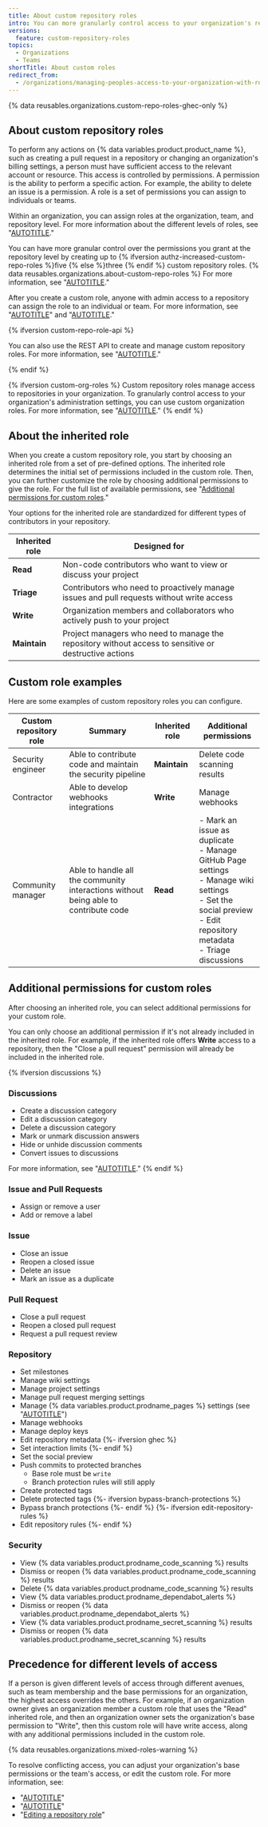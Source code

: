 ```yaml
---
title: About custom repository roles
intro: You can more granularly control access to your organization's repositories with custom repository roles.
versions:
  feature: custom-repository-roles
topics:
  - Organizations
  - Teams
shortTitle: About custom roles
redirect_from:
  - /organizations/managing-peoples-access-to-your-organization-with-roles/about-custom-repository-roles
---
```


{% data reusables.organizations.custom-repo-roles-ghec-only %}

## About custom repository roles

To perform any actions on {% data variables.product.product_name %}, such as creating a pull request in a repository or changing an organization's billing settings, a person must have sufficient access to the relevant account or resource. This access is controlled by permissions. A permission is the ability to perform a specific action. For example, the ability to delete an issue is a permission. A role is a set of permissions you can assign to individuals or teams.

Within an organization, you can assign roles at the organization, team, and repository level. For more information about the different levels of roles, see "[AUTOTITLE](/organizations/managing-peoples-access-to-your-organization-with-roles/roles-in-an-organization)."

You can have more granular control over the permissions you grant at the repository level by creating up to {% ifversion authz-increased-custom-repo-roles %}five {% else %}three {% endif %} custom repository roles. {% data reusables.organizations.about-custom-repo-roles %} For more information, see "[AUTOTITLE](/organizations/managing-user-access-to-your-organizations-repositories/managing-repository-roles/managing-custom-repository-roles-for-an-organization)."

After you create a custom role, anyone with admin access to a repository can assign the role to an individual or team. For more information, see "[AUTOTITLE](/organizations/managing-user-access-to-your-organizations-repositories/managing-repository-roles/managing-an-individuals-access-to-an-organization-repository)" and "[AUTOTITLE](/organizations/managing-user-access-to-your-organizations-repositories/managing-repository-roles/managing-team-access-to-an-organization-repository)."

{% ifversion custom-repo-role-api %}

You can also use the REST API to create and manage custom repository roles. For more information, see "[AUTOTITLE](/rest/orgs/custom-roles)."

{% endif %}

{% ifversion custom-org-roles %}
Custom repository roles manage access to repositories in your organization. To granularly control access to your organization's administration settings, you can use custom organization roles. For more information, see "[AUTOTITLE](/organizations/managing-peoples-access-to-your-organization-with-roles/about-custom-organization-roles)."
{% endif %}

## About the inherited role

When you create a custom repository role, you start by choosing an inherited role from a set of pre-defined options. The inherited role determines the initial set of permissions included in the custom role. Then, you can further customize the role by choosing additional permissions to give the role. For the full list of available permissions, see "[Additional permissions for custom roles](#additional-permissions-for-custom-roles)."

Your options for the inherited role are standardized for different types of contributors in your repository.

| Inherited role | Designed for |
|----|----|
| **Read** | Non-code contributors who want to view or discuss your project |
| **Triage** | Contributors who need to proactively manage issues and pull requests without write access |
| **Write** | Organization members and collaborators who actively push to your project |
| **Maintain** | Project managers who need to manage the repository without access to sensitive or destructive actions |

## Custom role examples

Here are some examples of custom repository roles you can configure.

| Custom repository role | Summary | Inherited role | Additional permissions |
|----|----|----|----|
| Security engineer | Able to contribute code and maintain the security pipeline | **Maintain** | Delete code scanning results |
| Contractor | Able to develop webhooks integrations | **Write** | Manage webhooks |
| Community manager | Able to handle all the community interactions without being able to contribute code | **Read** | - Mark an issue as duplicate <br> - Manage GitHub Page settings <br> - Manage wiki settings <br> - Set the social preview <br> - Edit repository metadata <br> - Triage discussions |

## Additional permissions for custom roles

After choosing an inherited role, you can select additional permissions for your custom role.

You can only choose an additional permission if it's not already included in the inherited role. For example, if the inherited role offers **Write** access to a repository, then the "Close a pull request" permission will already be included in the inherited role.

{% ifversion discussions %}

### Discussions

- Create a discussion category
- Edit a discussion category
- Delete a discussion category
- Mark or unmark discussion answers
- Hide or unhide discussion comments
- Convert issues to discussions

For more information, see "[AUTOTITLE](/discussions)."
{% endif %}

### Issue and Pull Requests

- Assign or remove a user
- Add or remove a label

### Issue

- Close an issue
- Reopen a closed issue
- Delete an issue
- Mark an issue as a duplicate

### Pull Request

- Close a pull request
- Reopen a closed pull request
- Request a pull request review

### Repository

- Set milestones
- Manage wiki settings
- Manage project settings
- Manage pull request merging settings
- Manage {% data variables.product.prodname_pages %} settings (see "[AUTOTITLE](/pages/getting-started-with-github-pages/configuring-a-publishing-source-for-your-github-pages-site)")
- Manage webhooks
- Manage deploy keys
- Edit repository metadata
{%- ifversion ghec %}
- Set interaction limits
{%- endif %}
- Set the social preview
- Push commits to protected branches
  - Base role must be `write`
  - Branch protection rules will still apply
- Create protected tags
- Delete protected tags
{%- ifversion bypass-branch-protections %}
- Bypass branch protections
{%- endif %}
{%- ifversion edit-repository-rules %}
- Edit repository rules
{%- endif %}

### Security

- View {% data variables.product.prodname_code_scanning %} results
- Dismiss or reopen {% data variables.product.prodname_code_scanning %} results
- Delete {% data variables.product.prodname_code_scanning %} results
- View {% data variables.product.prodname_dependabot_alerts %}
- Dismiss or reopen {% data variables.product.prodname_dependabot_alerts %}
- View {% data variables.product.prodname_secret_scanning %} results
- Dismiss or reopen {% data variables.product.prodname_secret_scanning %} results

## Precedence for different levels of access

If a person is given different levels of access through different avenues, such as team membership and the base permissions for an organization, the highest access overrides the others. For example, if an organization owner gives an organization member a custom role that uses the "Read" inherited role, and then an organization owner sets the organization's base permission to "Write", then this custom role will have write access, along with any additional permissions included in the custom role.

{% data reusables.organizations.mixed-roles-warning %}

To resolve conflicting access, you can adjust your organization's base permissions or the team's access, or edit the custom role. For more information, see:
- "[AUTOTITLE](/organizations/managing-user-access-to-your-organizations-repositories/setting-base-permissions-for-an-organization)"
- "[AUTOTITLE](/organizations/managing-user-access-to-your-organizations-repositories/managing-team-access-to-an-organization-repository)"
- "[Editing a repository role](#editing-a-repository-role)"
